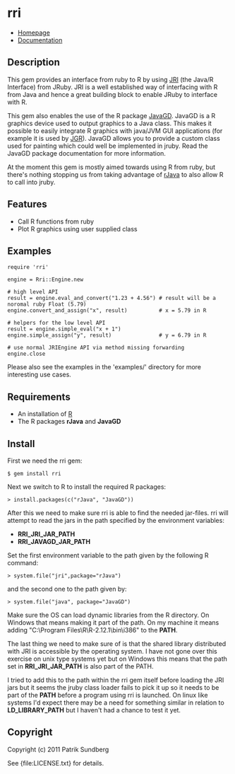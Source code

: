 # rri

* [Homepage](http://rubygems.org/gems/rri)
* [Documentation](http://rubydoc.info/gems/rri/frames)

## Description

This gem provides an interface from ruby to R by using [JRI](http://www.rforge.net/JRI/) 
(the Java/R Interface) from JRuby. JRI is a well established way of interfacing with R from Java
and hence a great building block to enable JRuby to interface with R.

This gem also enables the use of the R package [JavaGD](http://www.rforge.net/JavaGD/). JavaGD is
a R graphics device used to output graphics to a Java class. This makes it possible to easily
integrate R graphics with java/JVM GUI applications (for example it is used by
[JGR](http://www.rforge.net/JGR/)). JavaGD allows you to provide a custom class used for painting 
which could well be implemented in jruby. Read the JavaGD package documentation for more information.

At the moment this gem is mostly aimed towards using R from ruby, but there's nothing stopping us
from taking advantage of [rJava](http://www.rforge.net/rJava/) to also allow R to call into jruby.

## Features

* Call R functions from ruby
* Plot R graphics using user supplied class

## Examples

    require 'rri'
    
    engine = Rri::Engine.new
    
    # high level API
    result = engine.eval_and_convert("1.23 + 4.56") # result will be a noromal ruby Float (5.79)
    engine.convert_and_assign("x", result)          # x = 5.79 in R
    
    # helpers for the low level API
    result = engine.simple_eval("x + 1")
    engine.simple_assign("y", result)               # y = 6.79 in R
    
    # use normal JRIEngine API via method missing forwarding
    engine.close
    
Please also see the examples in the 'examples/' directory for more interesting use cases.

## Requirements

* An installation of [R](http://www.r-project.org/)
* The R packages **rJava** and **JavaGD**

## Install

First we need the rri gem:

    $ gem install rri

Next we switch to R to install the required R packages:

    > install.packages(c("rJava", "JavaGD"))

After this we need to make sure rri is able to find the needed jar-files. rri will attempt
to read the jars in the path specified by the environment variables:

* **RRI_JRI_JAR_PATH**
* **RRI_JAVAGD_JAR_PATH**

Set the first environment variable to the path given by the following R command:

    > system.file("jri",package="rJava")
  
and the second one to the path given by:

    > system.file("java", package="JavaGD")

Make sure the OS can load dynamic libraries from the R directory. On Windows that means
making it part of the path. On my machine it means adding "C:\Program Files\R\R-2.12.1\bin\i386"
to the **PATH**.

The last thing we need to make sure of is that the shared library distributed with JRI is
accessible by the operating system. I have not gone over this exercise on unix type systems
yet but on Windows this means that the path set in **RRI_JRI_JAR_PATH** is also part of the
PATH.

I tried to add this to the path within the rri gem itself before loading the JRI jars
but it seems the jruby class loader fails to pick it up so it needs to be part of the **PATH** 
before a program using rri is launched. On linux like systems I'd expect there may be a need
for something similar in relation to **LD_LIBRARY_PATH** but I haven't had a chance to test it yet.

## Copyright

Copyright (c) 2011 Patrik Sundberg

See {file:LICENSE.txt} for details.
